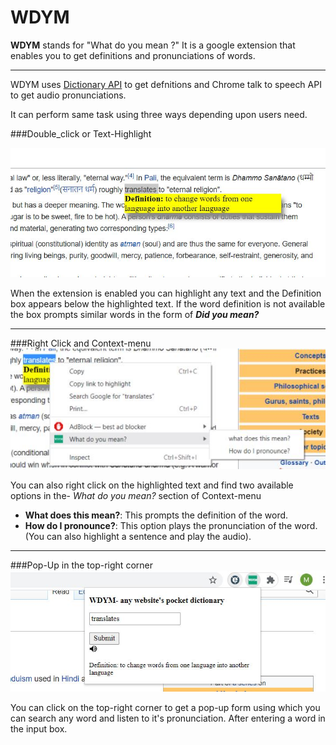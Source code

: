 # WDYM
__WDYM__ stands for "What do you mean ?"
It is a google extension that enables you to get definitions
and pronunciations of words.
___
WDYM uses [Dictionary API](https://dictionaryapi.com/products/index) to get defnitions and Chrome talk to speech API to get audio pronunciations.

It can perform same task using three ways depending upon users need.

###Double_click or Text-Highlight

![Text-highlight](Readme_pic1.jpg)

When the extension is enabled you can highlight any text and the Definition box appears below the highlighted text.
If the word definition is not available the box prompts similar words in the form of __*Did you mean?*__ 
___
###Right Click and Context-menu
![Context-menu](Readme_pic2.jpg)

You can also right click on the highlighted text and find two available options in the-  *What do you mean?* section of Context-menu
* __What does this mean?__: This prompts the definition of the word. 
* __How do I pronounce?__: This option plays the pronunciation of the word. (You can also highlight a sentence and play the audio).
___
###Pop-Up in the top-right corner
![Pop-up](Readme_pic3.jpg)

You can click on the top-right corner to get a pop-up form using which you can search any word and listen to it's pronunciation. After entering a word in the input box.
